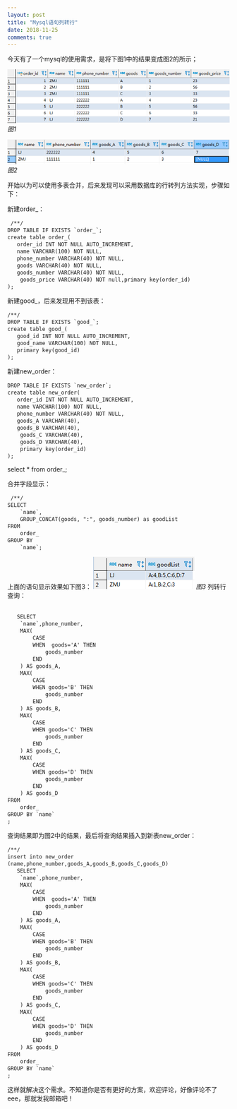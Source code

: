 ```yaml
---
layout: post
title: "Mysql语句列转行"
date: 2018-11-25
comments: true
---  
```



今天有了一个mysql的使用需求，是将下图1中的结果变成图2的所示；

![原始数据](/img/post/20181125_1.png)
                        *图1*
  
![变化后](/img/post/20181125_3.png)
                        *图2*

开始以为可以使用多表合并，后来发现可以采用数据库的行转列方法实现，步骤如下：

新建order_：

~~~
 /**/
DROP TABLE IF EXISTS `order_`;    
create table order_(
   order_id INT NOT NULL AUTO_INCREMENT,
   name VARCHAR(100) NOT NULL,
   phone_number VARCHAR(40) NOT NULL,
   goods VARCHAR(40) NOT NULL,
   goods_number VARCHAR(40) NOT NULL,
    goods_price VARCHAR(40) NOT null,primary key(order_id)
);
~~~

新建good_，后来发现用不到该表：

~~~
/**/
DROP TABLE IF EXISTS `good_`; 
create table good_(
   good_id INT NOT NULL AUTO_INCREMENT,
   good_name VARCHAR(100) NOT NULL,
   primary key(good_id)
);
~~~

新建new_order：

~~~
DROP TABLE IF EXISTS `new_order`; 
create table new_order(
   order_id INT NOT NULL AUTO_INCREMENT,
   name VARCHAR(100) NOT NULL,
   phone_number VARCHAR(40) NOT NULL,
   goods_A VARCHAR(40),
   goods_B VARCHAR(40),
    goods_C VARCHAR(40),
    goods_D VARCHAR(40),
    primary key(order_id)
);
~~~

select * from order_;

合并字段显示：
~~~
 /**/
SELECT
    `name`,
    GROUP_CONCAT(goods, ":", goods_number) as goodList
FROM
    order_
GROUP BY
    `name`;
~~~

上面的语句显示效果如下图3：
![变化后](/img/post/20181125_2.png)
           *图3*
列转行查询：
~~~
 
   SELECT
    `name`,phone_number,
    MAX(
        CASE 
        WHEN  goods='A' THEN
            goods_number
        END
    ) AS goods_A,
    MAX(
        CASE 
        WHEN goods='B' THEN
            goods_number
        END
    ) AS goods_B, 
    MAX(
        CASE 
        WHEN goods='C' THEN
            goods_number
        END
    ) AS goods_C,
    MAX(
        CASE 
        WHEN goods='D' THEN
            goods_number
        END
    ) AS goods_D
FROM
    order_
GROUP BY `name`
;
~~~
查询结果即为图2中的结果，最后将查询结果插入到新表new_order：

~~~
/**/
insert into new_order (name,phone_number,goods_A,goods_B,goods_C,goods_D)
   SELECT
    `name`,phone_number,
    MAX(
        CASE 
        WHEN  goods='A' THEN
            goods_number
        END
    ) AS goods_A,
    MAX(
        CASE 
        WHEN goods='B' THEN
            goods_number
        END
    ) AS goods_B, 
    MAX(
        CASE 
        WHEN goods='C' THEN
            goods_number
        END
    ) AS goods_C,
    MAX(
        CASE 
        WHEN goods='D' THEN
            goods_number
        END
    ) AS goods_D
FROM
    order_
GROUP BY `name`
;
~~~

这样就解决这个需求。不知道你是否有更好的方案，欢迎评论，好像评论不了eee，那就发我邮箱吧！
